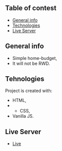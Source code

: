## Table of contest
* [General info](#general-info)
* [Technologies](#technologies)
* [Live Server](#live-serwer)

## General info
- Simple home-budget,
- It will not be RWD.

## Tehnologies
Project is created with:
* HTML,
* * CSS,
* Vanilla JS.

## Live Server
* [Live](https://home-bugdet-fannoth.netlify.app/)
